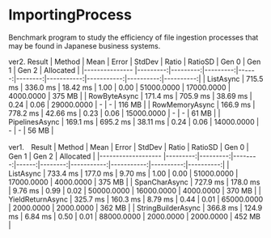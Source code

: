 # ImportingProcess
Benchmark program to study the efficiency of file ingestion processes that may be found in Japanese business systems.

ver2. Result
|         Method |     Mean |    Error |   StdDev | Ratio | RatioSD |      Gen 0 |      Gen 1 |     Gen 2 | Allocated |
|--------------- |---------:|---------:|---------:|------:|--------:|-----------:|-----------:|----------:|----------:|
|      ListAsync | 715.5 ms | 336.0 ms | 18.42 ms |  1.00 |    0.00 | 51000.0000 | 17000.0000 | 4000.0000 |    375 MB |
|   RowByteAsync | 171.4 ms | 705.9 ms | 38.69 ms |  0.24 |    0.06 | 29000.0000 |          - |         - |    116 MB |
| RowMemoryAsync | 166.9 ms | 778.2 ms | 42.66 ms |  0.23 |    0.06 | 15000.0000 |          - |         - |     61 MB |
| PipelinesAsync | 169.1 ms | 695.2 ms | 38.11 ms |  0.24 |    0.06 | 14000.0000 |          - |         - |     56 MB |


ver1.　Result
|             Method |     Mean |    Error |  StdDev | Ratio | RatioSD |      Gen 0 |      Gen 1 |     Gen 2 | Allocated |
|------------------- |---------:|---------:|--------:|------:|--------:|-----------:|-----------:|----------:|----------:|
|          ListAsync | 733.4 ms | 177.0 ms | 9.70 ms |  1.00 |    0.00 | 51000.0000 | 17000.0000 | 4000.0000 |    375 MB |
|      SpanCharAsync | 727.9 ms | 178.0 ms | 9.76 ms |  0.99 |    0.02 | 50000.0000 | 16000.0000 | 4000.0000 |    370 MB |
|   YieldReturnAsync | 325.7 ms | 160.3 ms | 8.79 ms |  0.44 |    0.01 | 65000.0000 |  2000.0000 | 2000.0000 |    362 MB |
| StringBuilderAsync | 366.8 ms | 124.9 ms | 6.84 ms |  0.50 |    0.01 | 88000.0000 |  2000.0000 | 2000.0000 |    452 MB |
